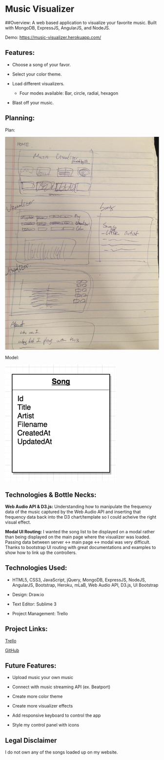 # Music Visualizer

##Overview:
A web based application to visualize your favorite music. Built with MongoDB, ExpressJS, AngularJS, and NodeJS. 

Demo: <https://music-visualizer.herokuapp.com/>

## Features:
- Choose a song of your favor.
- Select your color theme.
- Load different visualizers.
	- Four modes available: Bar, circle, radial, hexagon

- Blast off your music.

## Planning:

Plan: 

![Alt Image Text](VisualizerPlan.png "Screenshot")

Model: 

![Alt Image Text](Model.png "Screenshot")


## Technologies & Bottle Necks:

**Web Audio API & D3.js:**
Understanding how to manipulate the frequency data of the music captured by the Web Audio API and inserting that frequency data back into the D3 chart/template so I could acheive the right visual effect.

**Modal UI Routing:**
I wanted the song list to be displayed on a modal rather than being displayed on the main page where the visualizer was loaded. Passing data between server  <-> main page <-> modal was very difficult. Thanks to bootstrap UI routing with great documentations and examples to show how to link up the controllers.

## Technologies Used:
- HTML5, CSS3, JavaScript, jQuery, MongoDB, ExpressJS, NodeJS, AngularJS, Bootstrap, Heroku, mLaB, Web Audio API, D3.js, UI Bootstrap

- Design: Draw.io

- Text Editor: Sublime 3

- Project Management: Trello

## Project Links:

[Trello](https://trello.com/b/01ZrbqZc/music-visualizer`)

[GitHub](https://github.com/H4RU87/Music-Visualizer)

## Future Features:

- Upload music your own music

- Connect with music streaming API (ex. Beatport)

- Create more color theme

- Create more visualizer effects

- Add responsive keyboard to control the app

- Style my control panel with icons

## Legal Disclaimer
I do not own any of the songs loaded up on my website.